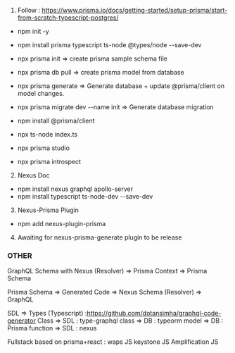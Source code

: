 1. Follow : https://www.prisma.io/docs/getting-started/setup-prisma/start-from-scratch-typescript-postgres/
  - npm init -y
  - npm install prisma typescript ts-node @types/node --save-dev 
  
  - npx prisma init => create prisma sample schema file
  - npx prisma db pull => create prisma model from database 
  - npx prisma generate => Generate database + update @prisma/client on model changes.
  - npx prisma migrate dev --name init => Generate database migration
  
  - npm install @prisma/client
  
  - npx ts-node index.ts
  - npx prisma studio
  - npx prisma introspect
2. Nexus Doc
  - npm install nexus graphql apollo-server
  - npm install typescript ts-node-dev --save-dev 

3. Nexus-Prisma Plugin
  - npm add nexus-plugin-prisma

4. Awaiting for nexus-prisma-generate plugin to be release



  ### OTHER
  GraphQL Schema with Nexus (Resolver) => Prisma Context => Prisma Schema

Prisma Schema => Generated Code => Nexus Schema (Resolver) => GraphQL

SDL => Types (Typescript) :https://github.com/dotansimha/graphql-code-generator 
Class => SDL : type-graphql
class =>  DB : typeorm
model => DB : Prisma
function => SDL : nexus


Fullstack based on prisma+react : 
  waps JS
  keystone JS
  Amplification JS